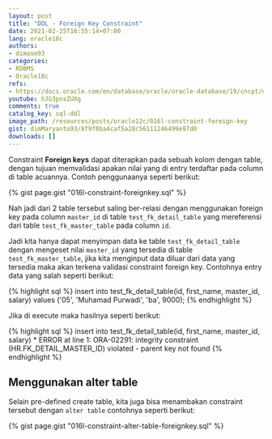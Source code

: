 ```yaml
---
layout: post
title: "DDL - Foreign Key Constraint"
date: 2021-02-25T16:55:14+07:00
lang: oracle18c
authors:
- dimasm93
categories:
- RDBMS
- Oracle18c
refs: 
- https://docs.oracle.com/en/database/oracle/oracle-database/19/cncpt/data-integrity.html#GUID-7CD73D16-EA1A-4AA8-AA7D-4288557395B8
youtube: hJG3pnsZUXg
comments: true
catalog_key: sql-ddl
image_path: /resources/posts/oracle12c/016l-constraint-foreign-key
gist: dimMaryanto93/8f9f0ba4caf5a28c56111246499e97d0
downloads: []
---
```


Constraint **Foreign keys** dapat diterapkan pada sebuah kolom dengan table, dengan tujuan memvalidasi apakan nilai yang di entry terdaftar pada column di table acuannya. Contoh penggunaanya seperti berikut:

<!--more-->

{% gist page.gist "016l-constraint-foreignkey.sql" %}

Nah jadi dari 2 table tersebut saling ber-relasi dengan menggunakan foreign key pada column `master_id` di table `test_fk_detail_table` yang mereferensi dari table `test_fk_master_table` pada column `id`. 

Jadi kita hanya dapat menyimpan data ke table `test_fk_detail_table` dengan mengeset nilai `master_id` yang tersedia di table `test_fk_master_table`, jika kita menginput data diluar dari data yang tersedia maka akan terkena validasi constraint foreign key. Contohnya entry data yang salah seperti berikut:

{% highlight sql %}
insert into test_fk_detail_table(id, first_name, master_id, salary)
values ('05', 'Muhamad Purwadi', 'ba', 9000);
{% endhighlight %}

Jika di execute maka hasilnya seperti berikut:

{% highlight sql %}
insert into test_fk_detail_table(id, first_name, master_id, salary)
*
ERROR at line 1:
ORA-02291: integrity constraint (HR.FK_DETAIL_MASTER_ID) violated - parent key
not found
{% endhighlight %}

## Menggunakan alter table

Selain pre-defined create table, kita juga bisa menambakan constraint tersebut dengan `alter table` contohnya seperti berikut:

{% gist page.gist "016l-constraint-alter-table-foreignkey.sql" %}